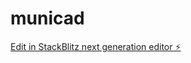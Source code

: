 # municad

[Edit in StackBlitz next generation editor ⚡️](https://stackblitz.com/~/github.com/mohammedbala/municad)